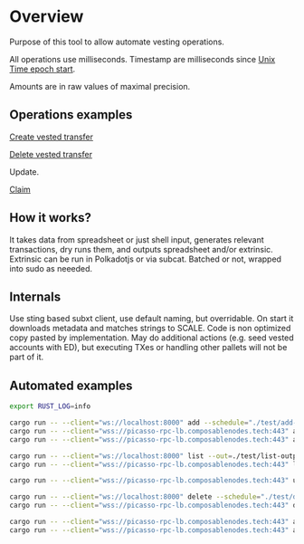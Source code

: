 # Overview

Purpose of this tool to allow automate vesting operations.

All operations use milliseconds. Timestamp are milliseconds since [Unix Time epoch start](https://en.wikipedia.org/wiki/Unix_time).

Amounts are in raw values of maximal precision.

## Operations examples

[Create vested transfer](https://polkadot.js.org/apps/?rpc=ws%3A%2F%2F127.0.0.1%3A8000#/extrinsics/decode/0x0201390100d43593c715fdd31c61141abd04a99fd6822c8558854ccde39a5684e7a56da27d0060bc49cd808f02cd36347be7274397215a17eab56c9b559d2f5f501fbc4099530100000000000000000000000000000000000c41748801000000c87e9a000000001800000013004cc96aec63b3030000)

[Delete vested transfer](https://polkadot.js.org/apps/?rpc=ws%3A%2F%2F127.0.0.1%3A8000#/extrinsics/decode/0x020123020839020022123bdec5e64df1cd427e96f7e72f67c1dd25682b5503d56aeff4a606662c31010000000000000000000000000000000006020022123bdec5e64df1cd427e96f7e72f67c1dd25682b5503d56aeff4a606662c3100b8e39e87c0fec96f7d012d31a4c27b44bfb504ab359662112e4270e380c8434113004059be6f7c40030000)

Update.

[Claim](https://polkadot.js.org/apps/?rpc=ws%3A%2F%2F127.0.0.1%3A8000#/extrinsics/decode/0x39000100000000000000000000000000000000)

## How it works?

It takes data from spreadsheet or just shell input, generates relevant transactions, dry runs them, and outputs spreadsheet and/or extrinsic. 
Extrinsic can be run in Polkadotjs or via subcat. Batched or not, wrapped into sudo as neeeded.

## Internals

Use sting based subxt client, use default naming, but overridable. 
On start it downloads metadata and matches strings to SCALE. 
Code is non optimized copy pasted by implementation.
May do additional actions (e.g. seed vested accounts with ED), but executing TXes or handling other pallets will not be part of it. 

## Automated examples

```bash
export RUST_LOG=info
```


```bash
cargo run -- --client="ws://localhost:8000" add --schedule="./test/add-collators.csv" --key="//Alice" --from="5uMNuPRaGaJ6BXoys1Myi5gioCsc5dMux4A6R2dnxGPcNoHm"
cargo run -- --client="wss://picasso-rpc-lb.composablenodes.tech:443" add --schedule="./test/add-collators.csv" --key="0xff170d6075538580671f6e45f1c2701f46160dfbe57c551d01e15ecc82b8ffd3" --from="5uMNuPRaGaJ6BXoys1Myi5gioCsc5dMux4A6R2dnxGPcNoHm" --out=./test/add-collators-output.csv
cargo run -- --client="wss://picasso-rpc-lb.composablenodes.tech:443" add --schedule="./test/add-collators.csv" --key="0xff170d6075538580671f6e45f1c2701f46160dfbe57c551d01e15ecc82b8ffd3" --from="5uMNuPRaGaJ6BXoys1Myi5gioCsc5dMux4A6R2dnxGPcNoHm" --batch=true
```

```bash
cargo run -- --client="ws://localhost:8000" list --out=./test/list-output.csv
cargo run -- --client="wss://picasso-rpc-lb.composablenodes.tech:443" list --out=./test/list-output.csv
```


```bash
cargo run -- --client="wss://picasso-rpc-lb.composablenodes.tech:443" unlock --schedule="./test/clean.csv" --key="//Alice"
```

```bash
cargo run -- --client="ws://localhost:8000" delete --schedule="./test/delete-all.csv" --key="//Alice" --to="5uMNuPRaGaJ6BXoys1Myi5gioCsc5dMux4A6R2dnxGPcNoHm"
cargo run -- --client="wss://picasso-rpc-lb.composablenodes.tech:443" delete --schedule="./test/delete-all.csv" --key="//Alice" --to="5uMNuPRaGaJ6BXoys1Myi5gioCsc5dMux4A6R2dnxGPcNoHm"
```


```bash
cargo run -- --client="wss://picasso-rpc-lb.composablenodes.tech:443" add --schedule="./test/add-collators-emissions.csv" --key="0xff170d6075538580671f6e45f1c2701f46160dfbe57c551d01e15ecc82b8ffd3" --from="5uMNuPRaGaJ6BXoys1Myi5gioCsc5dMux4A6R2dnxGPcNoHm" --out=./test/add-collators-emissions-output.csv
cargo run -- --client="wss://picasso-rpc-lb.composablenodes.tech:443" add --schedule="./test/add-collators-emissions.csv" --key="0xff170d6075538580671f6e45f1c2701f46160dfbe57c551d01e15ecc82b8ffd3" --from="5uMNuPRaGaJ6BXoys1Myi5gioCsc5dMux4A6R2dnxGPcNoHm" --batch=true
```
